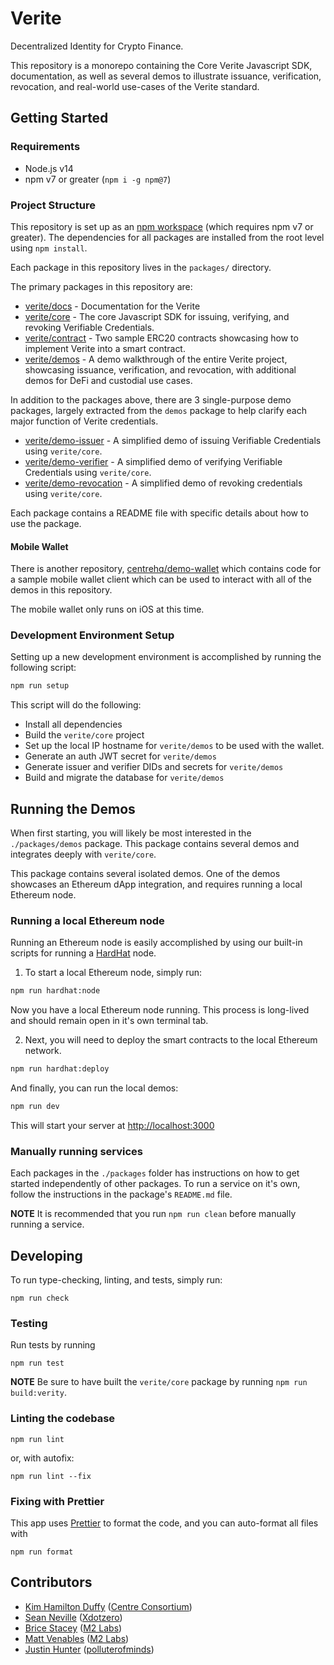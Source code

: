 # Verite

Decentralized Identity for Crypto Finance.

This repository is a monorepo containing the Core Verite Javascript SDK, documentation, as well as several demos to illustrate issuance, verification, revocation, and real-world use-cases of the Verite standard.

## Getting Started

### Requirements

- Node.js v14
- npm v7 or greater (`npm i -g npm@7`)

### Project Structure

This repository is set up as an [npm workspace](https://docs.npmjs.com/cli/v7/using-npm/workspaces) (which requires npm v7 or greater). The dependencies for all packages are installed from the root level using `npm install`.

Each package in this repository lives in the `packages/` directory.

The primary packages in this repository are:

- [verite/docs](./packages/docs) - Documentation for the Verite
- [verite/core](./packages/verity) - The core Javascript SDK for issuing, verifying, and revoking Verifiable Credentials.
- [verite/contract](./packages/contract) - Two sample ERC20 contracts showcasing how to implement Verite into a smart contract.
- [verite/demos](./packages/demos) - A demo walkthrough of the entire Verite project, showcasing issuance, verification, and revocation, with additional demos for DeFi and custodial use cases.

In addition to the packages above, there are 3 single-purpose demo packages, largely extracted
from the `demos` package to help clarify each major function of Verite credentials.

- [verite/demo-issuer](./packages/demo-issuer) - A simplified demo of issuing Verifiable Credentials using `verite/core`.
- [verite/demo-verifier](./packages/demo-verifier) - A simplified demo of verifying Verifiable Credentials using `verite/core`.
- [verite/demo-revocation](./packages/demo-revocation) - A simplified demo of revoking credentials using `verite/core`.

Each package contains a README file with specific details about how to use the package.

#### Mobile Wallet

There is another repository, [centrehq/demo-wallet](https://github.com/centrehq/demo-wallet) which contains code for a sample mobile wallet client which can be used to interact with all of the demos in this repository.

The mobile wallet only runs on iOS at this time.

### Development Environment Setup

Setting up a new development environment is accomplished by running the following script:

```sh
npm run setup
```

This script will do the following:

- Install all dependencies
- Build the `verite/core` project
- Set up the local IP hostname for `verite/demos` to be used with the wallet.
- Generate an auth JWT secret for `verite/demos`
- Generate issuer and verifier DIDs and secrets for `verite/demos`
- Build and migrate the database for `verite/demos`

## Running the Demos

When first starting, you will likely be most interested in the `./packages/demos` package. This package contains several demos and integrates deeply with `verite/core`.

This package contains several isolated demos. One of the demos showcases an Ethereum dApp integration, and requires running a local Ethereum node.

### Running a local Ethereum node

Running an Ethereum node is easily accomplished by using our built-in scripts for running a [HardHat](https://hardhat.org) node.

1. To start a local Ethereum node, simply run:

```sh
npm run hardhat:node
```

Now you have a local Ethereum node running. This process is long-lived and should remain open in it's own terminal tab.

2. Next, you will need to deploy the smart contracts to the local Ethereum network.

```sh
npm run hardhat:deploy
```

And finally, you can run the local demos:

```sh
npm run dev
```

This will start your server at [http://localhost:3000](http://localhost:3000)

### Manually running services

Each packages in the `./packages` folder has instructions on how to get started
independently of other packages. To run a service on it's own, follow the instructions
in the package's `README.md` file.

**NOTE** It is recommended that you run `npm run clean` before manually running a service.

## Developing

To run type-checking, linting, and tests, simply run:

```
npm run check
```

### Testing

Run tests by running

```
npm run test
```

**NOTE** Be sure to have built the `verite/core` package by running `npm run build:verity`.

### Linting the codebase

```
npm run lint
```

or, with autofix:

```
npm run lint --fix
```

### Fixing with Prettier

This app uses [Prettier](https://prettier.io) to format the code, and you can auto-format all files with

```
npm run format
```

## Contributors

- [Kim Hamilton Duffy](https://github.com/kimdhamilton) ([Centre Consortium](https://centre.io))
- [Sean Neville](https://github.com/psnevio) ([Xdotzero](http://xdotzero.com))
- [Brice Stacey](https://github.com/bricestacey) ([M2 Labs](https://m2.xyz))
- [Matt Venables](https://github.com/venables) ([M2 Labs](https://m2.xyz))
- [Justin Hunter](https://github.com/polluterofminds) ([polluterofminds](https://polluterofminds.com))
